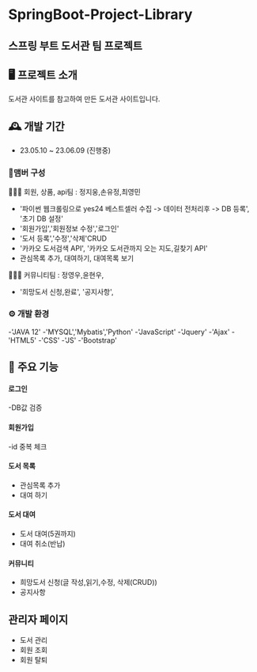# SpringBoot-Project-Library
스프링 부트 도서관 팀 프로젝트
---
## 🖥️ 프로젝트 소개
 도서관 사이트를 참고하여 만든 도서관 사이트입니다.
 <br>
 
## 🕰️ 개발 기간 
* 23.05.10 ~ 23.06.09 (진행중) 

### 🧑‍맴버 구성
🧑‍🤝‍🧑 회원, 상품, api팀 : 정지웅,손유정,최영민

- '파이썬 웹크롤링으로 yes24 베스트셀러 수집 -> 데이터 전처리후 -> DB 등록', '초기 DB 설정'
- '회원가입','회원정보 수정','로그인'
- '도서 등록','수정','삭제'CRUD 
- '카카오 도서검색 API', '카카오 도서관까지 오는 지도,길찾기 API'
- 관심목록 추가, 대여하기, 대여목록 보기

🧑‍🤝‍🧑 커뮤니티팀 : 정영우,윤현우,

- '희망도서 신청,완료', '공지사항', 


### ⚙️ 개발 환경
-'JAVA 12' -'MYSQL','Mybatis','Python'
-'JavaScript' -'Jquery'
-'Ajax' -'HTML5' -'CSS' -'JS' -'Bootstrap' 

## 📌 주요 기능
#### 로그인
-DB값 검증

#### 회원가입
-id 중복 체크


#### 도서 목록
- 관심목록 추가
- 대여 하기


#### 도서 대여
- 도서 대여(5권까지)
- 대여 취소(반납)


#### 커뮤니티
- 희망도서 신청(글 작성,읽기,수정, 삭제(CRUD))
- 공지사항 

## 관리자 페이지
- 도서 관리
- 회원 조회
- 회원 탈퇴

